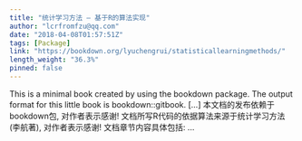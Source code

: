 ```yaml
---
title: "统计学习方法 – 基于R的算法实现"
author: "lcrfromfzu@qq.com"
date: "2018-04-08T01:57:51Z"
tags: [Package]
link: "https://bookdown.org/lyuchengrui/statisticallearningmethods/"
length_weight: "36.3%"
pinned: false
---
```


This is a minimal book created by using the bookdown package. The output format for this little book is bookdown::gitbook. [...] 本文档的发布依赖于bookdown包, 对作者表示感谢! 文档所写R代码的依据算法来源于统计学习方法(李航著), 对作者表示感谢! 文档章节内容具体包括: ...
